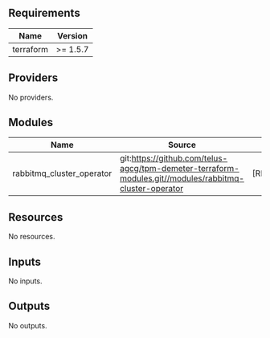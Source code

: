 <!-- BEGIN_TF_DOCS -->
## Requirements

| Name | Version |
|------|---------|
| terraform | >= 1.5.7 |

## Providers

No providers.

## Modules

| Name | Source | Version |
|------|--------|---------|
| rabbitmq\_cluster\_operator | git:https://github.com/telus-agcg/tpm-demeter-terraform-modules.git//modules/rabbitmq-cluster-operator | [REPLACE_ME_WITH_TAG] |

## Resources

No resources.

## Inputs

No inputs.

## Outputs

No outputs.
<!-- END_TF_DOCS -->